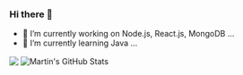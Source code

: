### Hi there 👋

<!--
**DAS49/sumandas49** is a ✨ _special_ ✨ repository because its `README.md` (this file) appears on your GitHub profile.

Here are some ideas to get you started:
-->

- 🔭 I’m currently working on Node.js, React.js, MongoDB ...
- 🌱 I’m currently learning Java ...
<!--- 👯 I’m looking to collaborate on ...
- 🤔 I’m looking for help with ...
- 💬 Ask me about ...
- 📫 How to reach me: ...
- 😄 Pronouns: ...
- ⚡ Fun fact: ...
-->
<!-- ![profile visit](https://komarev.com/ghpvc/?username=some1das) -->
<div style="display:"flex"">
                          <img align="center" src="https://github-readme-stats.vercel.app/api/top-langs/?username=some1das&hide=java,html,tex&title_color=ffffff&text_color=c9cacc&icon_color=2bbc8a&bg_color=1d1f21&langs_count=3" />
 <img align="center" src="https://github-readme-stats.vercel.app/api?username=some1das&show_icons=true&line_height=27&count_private=true&title_color=ffffff&text_color=c9cacc&icon_color=2bbc8a&bg_color=1d1f21" alt="Martin's GitHub Stats" />
 </div>

